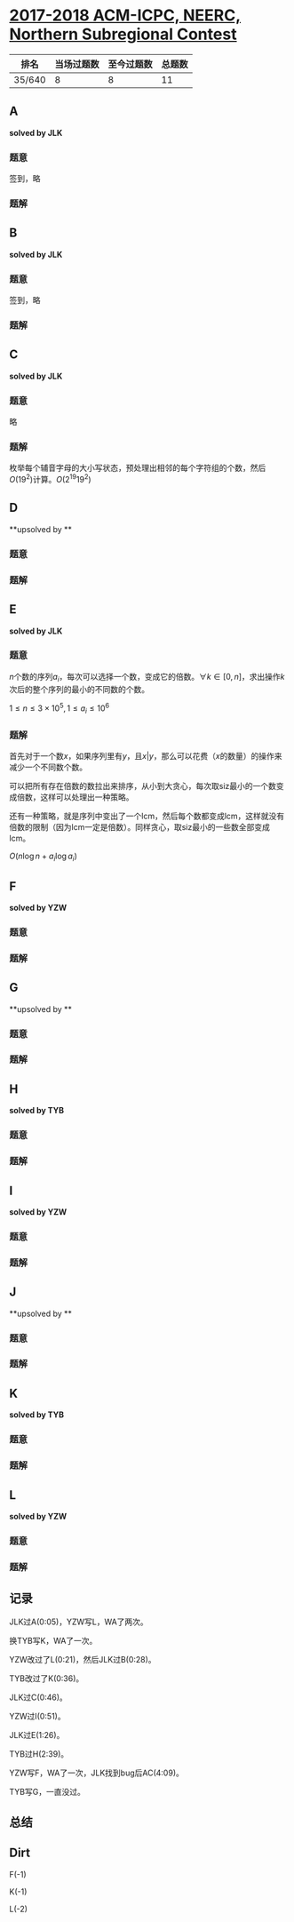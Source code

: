 # [2017-2018 ACM-ICPC, NEERC, Northern Subregional Contest](https://codeforces.com/gym/101612)

| 排名   | 当场过题数 | 至今过题数 | 总题数 |
| ------ | ---------- | ---------- | ------ |
| 35/640 | 8          | 8          | 11     |

## **A**

**solved by JLK**

### 题意

签到，略

### 题解



## **B**

**solved by JLK**

### 题意

签到，略

### 题解



## **C**

**solved by JLK**

### 题意

略

### 题解

枚举每个辅音字母的大小写状态，预处理出相邻的每个字符组的个数，然后$O(19^2)$​计算。$O(2^{19}19^2)$​

## **D**

**upsolved by **

### 题意



### 题解



## **E**

**solved by JLK**

### 题意

$n$个数的序列$a_i$​，每次可以选择一个数，变成它的倍数。$\forall k \in [0,n]$，求出操作$k$次后的整个序列的最小的不同数的个数。

$1 \le n \le 3\times 10^5,1 \le a_i \le 10^6$

### 题解

首先对于一个数$x$，如果序列里有$y$，且$x|y$，那么可以花费（$x$的数量）的操作来减少一个不同数个数。

可以把所有存在倍数的数拉出来排序，从小到大贪心，每次取siz最小的一个数变成倍数，这样可以处理出一种策略。

还有一种策略，就是序列中变出了一个lcm，然后每个数都变成lcm，这样就没有倍数的限制（因为lcm一定是倍数）。同样贪心，取siz最小的一些数全部变成lcm。

$O(n\log n+a_i \log a_i)$

## **F**

**solved by YZW**

### 题意



### 题解



## **G**

**upsolved by **

### 题意



### 题解



## **H**

**solved by TYB**

### 题意



### 题解



## **I**

**solved by YZW**

### 题意



### 题解



## **J**

**upsolved by **

### 题意



### 题解



## **K**

**solved by TYB**

### 题意



### 题解



## **L**

**solved by YZW**

### 题意



### 题解



## **记录**

JLK过A(0:05)，YZW写L，WA了两次。

换TYB写K，WA了一次。

YZW改过了L(0:21)，然后JLK过B(0:28)。

TYB改过了K(0:36)。

JLK过C(0:46)。

YZW过I(0:51)。

JLK过E(1:26)。

TYB过H(2:39)。

YZW写F，WA了一次，JLK找到bug后AC(4:09)。

TYB写G，一直没过。

## **总结**

## **Dirt**

F(-1)

K(-1)

L(-2)

